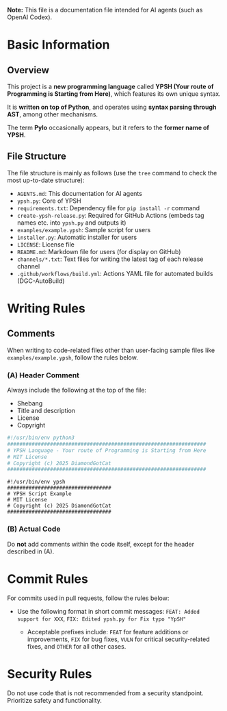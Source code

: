 **Note:** This file is a documentation file intended for AI agents (such as OpenAI Codex).

# Basic Information

## Overview

This project is a **new programming language** called **YPSH (Your route of Programming is Starting from Here)**, which features its own unique syntax.

It is **written on top of Python**, and operates using **syntax parsing through AST**, among other mechanisms.

The term **Pylo** occasionally appears, but it refers to the **former name of YPSH**.

## File Structure

The file structure is mainly as follows (use the `tree` command to check the most up-to-date structure):

- `AGENTS.md`: This documentation for AI agents
- `ypsh.py`: Core of YPSH
- `requirements.txt`: Dependency file for `pip install -r` command
- `create-ypsh-release.py`: Required for GitHub Actions (embeds tag names etc. into `ypsh.py` and outputs it)
- `examples/example.ypsh`: Sample script for users
- `installer.py`: Automatic installer for users
- `LICENSE`: License file
- `README.md`: Markdown file for users (for display on GitHub)
- `channels/*.txt`: Text files for writing the latest tag of each release channel
- `.github/workflows/build.yml`: Actions YAML file for automated builds (DGC-AutoBuild)

# Writing Rules

## Comments

When writing to code-related files other than user-facing sample files like `examples/example.ypsh`, follow the rules below.

### (A) Header Comment

Always include the following at the top of the file:

- Shebang
- Title and description
- License
- Copyright

```python
#!/usr/bin/env python3
#################################################################
# YPSH Language - Your route of Programming is Starting from Here
# MIT License
# Copyright (c) 2025 DiamondGotCat
#################################################################
```

```ypsh
#!/usr/bin/env ypsh
##################################
# YPSH Script Example
# MIT License
# Copyright (c) 2025 DiamondGotCat
##################################
```

### (B) Actual Code

Do **not** add comments within the code itself, except for the header described in (A).

# Commit Rules

For commits used in pull requests, follow the rules below:

- Use the following format in short commit messages: `FEAT: Added support for XXX`, `FIX: Edited ypsh.py for Fix typo "YpSH"`

  - Acceptable prefixes include: `FEAT` for feature additions or improvements, `FIX` for bug fixes, `VULN` for critical security-related fixes, and `OTHER` for all other cases.

# Security Rules

Do not use code that is not recommended from a security standpoint.
Prioritize safety and functionality.
